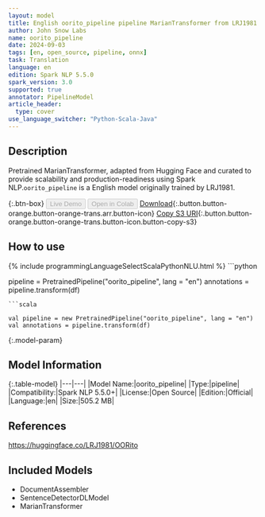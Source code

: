 ```yaml
---
layout: model
title: English oorito_pipeline pipeline MarianTransformer from LRJ1981
author: John Snow Labs
name: oorito_pipeline
date: 2024-09-03
tags: [en, open_source, pipeline, onnx]
task: Translation
language: en
edition: Spark NLP 5.5.0
spark_version: 3.0
supported: true
annotator: PipelineModel
article_header:
  type: cover
use_language_switcher: "Python-Scala-Java"
---
```


## Description

Pretrained MarianTransformer, adapted from Hugging Face and curated to provide scalability and production-readiness using Spark NLP.`oorito_pipeline` is a English model originally trained by LRJ1981.

{:.btn-box}
<button class="button button-orange" disabled>Live Demo</button>
<button class="button button-orange" disabled>Open in Colab</button>
[Download](https://s3.amazonaws.com/auxdata.johnsnowlabs.com/public/models/oorito_pipeline_en_5.5.0_3.0_1725404193781.zip){:.button.button-orange.button-orange-trans.arr.button-icon}
[Copy S3 URI](s3://auxdata.johnsnowlabs.com/public/models/oorito_pipeline_en_5.5.0_3.0_1725404193781.zip){:.button.button-orange.button-orange-trans.button-icon.button-copy-s3}

## How to use



<div class="tabs-box" markdown="1">
{% include programmingLanguageSelectScalaPythonNLU.html %}
```python

pipeline = PretrainedPipeline("oorito_pipeline", lang = "en")
annotations =  pipeline.transform(df)   

```
```scala

val pipeline = new PretrainedPipeline("oorito_pipeline", lang = "en")
val annotations = pipeline.transform(df)

```
</div>

{:.model-param}
## Model Information

{:.table-model}
|---|---|
|Model Name:|oorito_pipeline|
|Type:|pipeline|
|Compatibility:|Spark NLP 5.5.0+|
|License:|Open Source|
|Edition:|Official|
|Language:|en|
|Size:|505.2 MB|

## References

https://huggingface.co/LRJ1981/OORito

## Included Models

- DocumentAssembler
- SentenceDetectorDLModel
- MarianTransformer